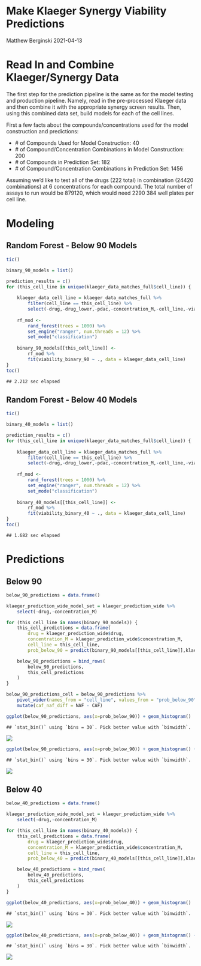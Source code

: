 Make Klaeger Synergy Viability Predictions
================
Matthew Berginski
2021-04-13

# Read In and Combine Klaeger/Synergy Data

The first step for the prediction pipeline is the same as for the model
testing and production pipeline. Namely, read in the pre-processed
Klaeger data and then combine it with the appropriate synergy screen
results. Then, using this combined data set, build models for each of
the cell lines.

First a few facts about the compounds/concentrations used for the model
construction and predictions:

  - \# of Compounds Used for Model Construction: 40
  - \# of Compound/Concentration Combinations in Model Construction: 200
  - \# of Compounds in Prediction Set: 182
  - \# of Compound/Concentration Combinations in Prediction Set: 1456

Assuming we’d like to test all of the drugs (222 total) in combination
(24420 combinations) at 6 concentrations for each compound. The total
number of assays to run would be 879120, which would need 2290 384 well
plates per cell line.

# Modeling

## Random Forest - Below 90 Models

``` r
tic()

binary_90_models = list()

prediction_results = c()
for (this_cell_line in unique(klaeger_data_matches_full$cell_line)) {
    
    klaeger_data_cell_line = klaeger_data_matches_full %>%
        filter(cell_line == this_cell_line) %>%
        select(-drug,-drug_lower,-pdac,-concentration_M,-cell_line,-viability,-viability_binary_40) 
    
    rf_mod <-
        rand_forest(trees = 1000) %>%
        set_engine("ranger", num.threads = 12) %>%
        set_mode("classification")
    
    binary_90_models[[this_cell_line]] <-
        rf_mod %>%
        fit(viability_binary_90 ~ ., data = klaeger_data_cell_line)
}
toc()
```

    ## 2.212 sec elapsed

## Random Forest - Below 40 Models

``` r
tic()

binary_40_models = list()

prediction_results = c()
for (this_cell_line in unique(klaeger_data_matches_full$cell_line)) {
    
    klaeger_data_cell_line = klaeger_data_matches_full %>%
        filter(cell_line == this_cell_line) %>%
        select(-drug,-drug_lower,-pdac,-concentration_M,-cell_line,-viability,-viability_binary_90) 
    
    rf_mod <-
        rand_forest(trees = 1000) %>%
        set_engine("ranger", num.threads = 12) %>%
        set_mode("classification")
    
    binary_40_models[[this_cell_line]] <-
        rf_mod %>%
        fit(viability_binary_40 ~ ., data = klaeger_data_cell_line)
}
toc()
```

    ## 1.682 sec elapsed

# Predictions

## Below 90

``` r
below_90_predictions = data.frame()

klaeger_prediction_wide_model_set = klaeger_prediction_wide %>%
    select(-drug,-concentration_M)

for (this_cell_line in names(binary_90_models)) {
    this_cell_predictions = data.frame(
        drug = klaeger_prediction_wide$drug,
        concentration_M = klaeger_prediction_wide$concentration_M,
        cell_line = this_cell_line,
        prob_below_90 = predict(binary_90_models[[this_cell_line]],klaeger_prediction_wide_model_set, type="prob")$.pred_TRUE)

    below_90_predictions = bind_rows(
        below_90_predictions,
        this_cell_predictions
    )
}

below_90_predictions_cell = below_90_predictions %>% 
    pivot_wider(names_from = "cell_line", values_from = "prob_below_90") %>%
    mutate(caf_naf_diff = NAF - CAF)
```

``` r
ggplot(below_90_predictions, aes(x=prob_below_90)) + geom_histogram()
```

    ## `stat_bin()` using `bins = 30`. Pick better value with `binwidth`.

![](build_klaeger_synergy_binary_predictions_files/figure-gfm/unnamed-chunk-6-1.png)<!-- -->

``` r
ggplot(below_90_predictions, aes(x=prob_below_90)) + geom_histogram() + facet_wrap(~cell_line)
```

    ## `stat_bin()` using `bins = 30`. Pick better value with `binwidth`.

![](build_klaeger_synergy_binary_predictions_files/figure-gfm/unnamed-chunk-7-1.png)<!-- -->

## Below 40

``` r
below_40_predictions = data.frame()

klaeger_prediction_wide_model_set = klaeger_prediction_wide %>%
    select(-drug,-concentration_M)

for (this_cell_line in names(binary_40_models)) {
    this_cell_predictions = data.frame(
        drug = klaeger_prediction_wide$drug,
        concentration_M = klaeger_prediction_wide$concentration_M,
        cell_line = this_cell_line,
        prob_below_40 = predict(binary_40_models[[this_cell_line]],klaeger_prediction_wide_model_set, type="prob")$.pred_TRUE)

    below_40_predictions = bind_rows(
        below_40_predictions,
        this_cell_predictions
    )
}
```

``` r
ggplot(below_40_predictions, aes(x=prob_below_40)) + geom_histogram()
```

    ## `stat_bin()` using `bins = 30`. Pick better value with `binwidth`.

![](build_klaeger_synergy_binary_predictions_files/figure-gfm/unnamed-chunk-9-1.png)<!-- -->

``` r
ggplot(below_40_predictions, aes(x=prob_below_40)) + geom_histogram() + facet_wrap(~cell_line)
```

    ## `stat_bin()` using `bins = 30`. Pick better value with `binwidth`.

![](build_klaeger_synergy_binary_predictions_files/figure-gfm/unnamed-chunk-10-1.png)<!-- -->
